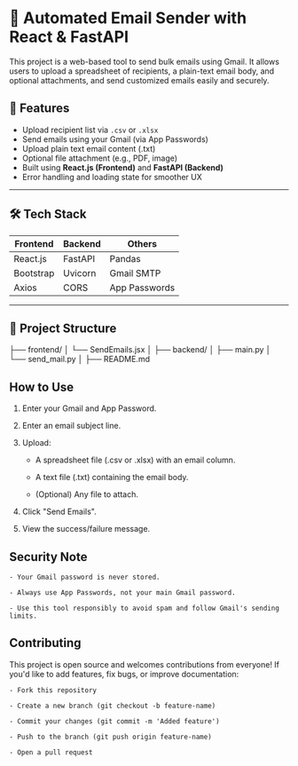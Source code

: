 # 📧 Automated Email Sender with React & FastAPI

This project is a web-based tool to send bulk emails using Gmail. It allows users to upload a spreadsheet of recipients, a plain-text email body, and optional attachments, and send customized emails easily and securely.

## 🚀 Features

- Upload recipient list via `.csv` or `.xlsx`
- Send emails using your Gmail (via App Passwords)
- Upload plain text email content (.txt)
- Optional file attachment (e.g., PDF, image)
- Built using **React.js (Frontend)** and **FastAPI (Backend)**
- Error handling and loading state for smoother UX

---

## 🛠️ Tech Stack

| Frontend     | Backend    | Others         |
|--------------|------------|----------------|
| React.js     | FastAPI    | Pandas         |
| Bootstrap    | Uvicorn    | Gmail SMTP     |
| Axios        | CORS       | App Passwords  |

---

## 📂 Project Structure

├── frontend/
│ └── SendEmails.jsx
│
├── backend/
│ ├── main.py
│ └── send_mail.py
│
├── README.md

## How to Use
1. Enter your Gmail and App Password.

2. Enter an email subject line.

3. Upload:

    - A spreadsheet file (.csv or .xlsx) with an email column.

    - A text file (.txt) containing the email body.

    - (Optional) Any file to attach.

4. Click "Send Emails".

5. View the success/failure message.


## Security Note
    - Your Gmail password is never stored.

    - Always use App Passwords, not your main Gmail password.

    - Use this tool responsibly to avoid spam and follow Gmail's sending limits.

## Contributing
This project is open source and welcomes contributions from everyone!
If you'd like to add features, fix bugs, or improve documentation:

    - Fork this repository

    - Create a new branch (git checkout -b feature-name)

    - Commit your changes (git commit -m 'Added feature')

    - Push to the branch (git push origin feature-name)

    - Open a pull request